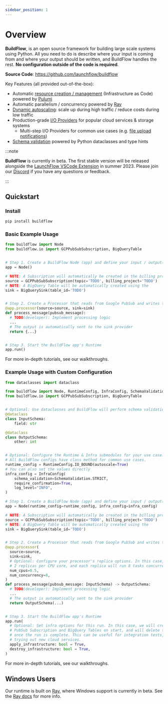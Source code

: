 ```yaml
---
sidebar_position: 1
---
```


# Overview

**BuildFlow**, is an open source framework for building large scale systems using Python. All you need to do is describe where your input is coming from and where your output should be written, and BuildFlow handles the rest. **No configuration outside of the code is required**.

**Source Code**: https://github.com/launchflow/buildflow

Key Features (all provided out-of-the-box):

- Automatic [resource creation / management](../resource-creation) (Infrastructure as Code) powered by [Pulumi](https://github.com/pulumi/pulumi)
- Automatic parallelism / concurrency powered by [Ray](https://github.com/ray-project/ray)
- [Dynamic autoscaling](../autoscaling.md): scale up during high traffic / reduce costs during low traffic
- Production-grade [I/O Providers](../io-providers/overview) for popular cloud services & storage systems
  - Multi-step I/O Providers for common use cases (e.g. [file upload notifications](../io-providers/gcs_notifications))
- [Schema validation](../schema-validation) powered by Python dataclasses and type hints

:::note

**BuildFlow** is currently in beta. The first stable version will be released alongside the [LaunchFlow VSCode Extension](https://www.launchflow.com/) in summer 2023. Please join our [Discord](https://discordapp.com/invite/wz7fjHyrCA) if you have any questions or feedback.

:::

## Quickstart

### Install

```bash
pip install buildflow
```

### Basic Example Usage

```python
from buildflow import Node
from buildflow.io import GCPPubSubSubscription, BigQueryTable


# Step 1. Create a BuildFlow Node (app) and define your input / output(s)
app = Node()

# NOTE: A Subscription will automatically be created in the billing project
source = GCPPubSubSubscription(topic='TODO', billing_project='TODO')
# NOTE: A BigQuery Table will be automatically created using the
sink = BigQuerySink(table_id='TODO')


# Step 2. Create a Processor that reads from Google PubSub and writes to BigQuery
@app.processor(source=source, sink=sink)
def process_message(pubsub_message):
  # TODO(developer): Implement processing logic
  ...
  # The output is automatically sent to the sink provider
  return {...}


# Step 3. Start the BuildFlow app's Runtime
app.run()
```

For more in-depth tutorials, see our walkthroughs.

### Example Usage with Custom Configuration

```python
from dataclasses import dataclass

from buildflow import Node, RuntimeConfig, InfraConfig, SchemaValidation
from buildflow.io import GCPPubSubSubscription, BigQueryTable


# Optional: Use dataclasses and BuildFlow will perform schema validation checks
@dataclass
class InputSchema:
    field: str

@dataclass
class OutputSchema:
    other: int


# Optional: Configure the Runtime & Infra submodules for your use case.
# All BuildFlow configs have class method for common use cases.
runtime_config = RuntimeConfig.IO_BOUND(autoscale=True)
# You can also set the values directly
infra_config = InfraConfig(
    schema_validation=SchemaValidation.STRICT,
    require_confirmation=True,
    log_level="INFO",
)

# Step 1. Create a BuildFlow Node (app) and define your input / output(s)
app = Node(runtime_config=runtime_config, infra_config=infra_config)

# NOTE: A Subscription will automatically be created in the billing project
source = GCPPubSubSubscription(topic='TODO', billing_project='TODO')
# NOTE: A BigQuery Table will be automatically created using the
sink = BigQuerySink(table_id='TODO')


# Step 2. Create a Processor that reads from Google PubSub and writes to BigQuery
@app.processor(
  source=source,
  sink=sink,
  # Optional: Configure your processor's replica options. In this case, we will run
  # 2 replicas per CPU core, and each replica will run 8 tasks concurrently.
  num_cpus=0.5,
  num_concurrency=8,
)
def process_message(pubsub_message: InputSchema) -> OutputSchema:
  # TODO(developer): Implement processing logic
  ...
  # The output is automatically sent to the sink provider
  return OutputSchema(...)


# Step 3. Start the BuildFlow app's Runtime
app.run(
  # Optional: Set infra options for this run. In this case, we will create the
  # PubSub Subscription and BigQuery Tables on start, and will delete them
  # once the run is complete. This can be useful for integration tests, or when
  # trying out new cloud services.
  apply_infrastructure: bool = True,
  destroy_infrastructure: bool = True,
)
```

For more in-depth tutorials, see our walkthroughs.

## Windows Users

Our runtime is built on [Ray](https://ray.io/), where Windows support is currently in beta. See the [Ray docs](https://docs.ray.io/en/latest/ray-overview/installation.html#windows-support) for more info.

